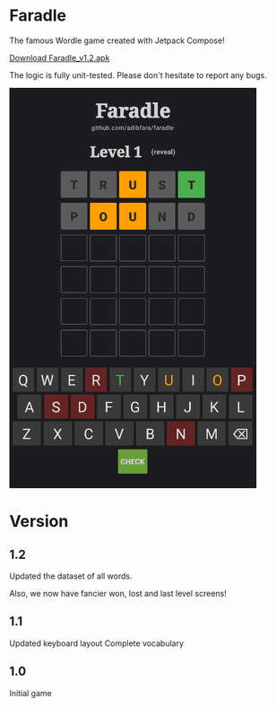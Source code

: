 # Faradle

The famous Wordle game created with Jetpack Compose!

[Download Faradle_v1.2.apk](https://github.com/adibfara/Faradle/raw/main/app/release/faradle.apk)

The logic is fully unit-tested. Please don't hesitate to report any bugs.

![Picture](https://github.com/adibfara/Faradle/raw/main/screenshot.PNG)

# Version

1.2
---
Updated the dataset of all words.

Also, we now have fancier won, lost and last level screens!


1.1
---
Updated keyboard layout Complete vocabulary

1.0
---
Initial game